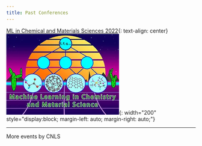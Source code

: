 ```yaml
---
title: Past Conferences
---
```

[ML in Chemical and Materials Sciences 2022](https://web.cvent.com/event/98d693ec-2328-4e76-bf46-c88d714cb55a/summary){: text-align: center} 
![](/assets/past_events/2023-logo.webp){: width="200" style="display:block; margin-left: auto; margin-right: auto;"}

--------------------
More events by CNLS
